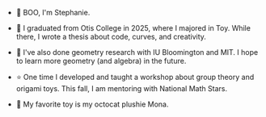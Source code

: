 - 👻 BOO, I'm Stephanie.  

- 🧸 I graduated from Otis College in 2025, where I majored in Toy.  While there, I wrote a thesis about code, curves, and creativity.
- 💠 I've also done geometry research with IU Bloomington and MIT.  I hope to learn more geometry (and algebra) in the future.
- ⭐️ One time I developed and taught a workshop about group theory and origami toys.  This fall, I am mentoring with National Math Stars.
- 🥰 My favorite toy is my octocat plushie Mona.  

<!---
ToyTeX/ToyTeX is a ✨ special ✨ repository because its `README.md` (this file) appears on your GitHub profile.

--->
